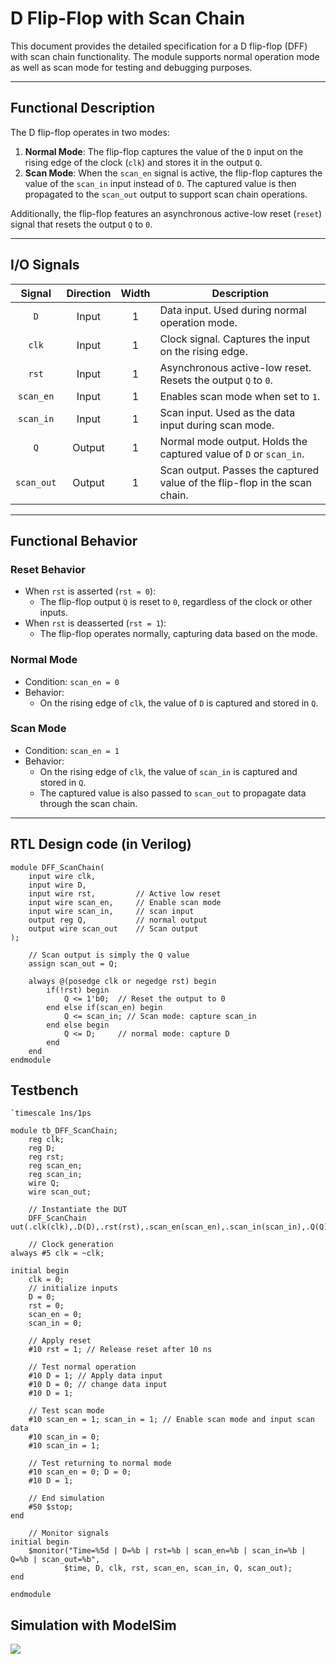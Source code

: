 # D Flip-Flop with Scan Chain

This document provides the detailed specification for a D flip-flop (DFF) with scan chain functionality. The module supports normal operation mode as well as scan mode for testing and debugging purposes.

---

## Functional Description
The D flip-flop operates in two modes:

1. **Normal Mode**: The flip-flop captures the value of the `D` input on the rising edge of the clock (`clk`) and stores it in the output `Q`.
2. **Scan Mode**: When the `scan_en` signal is active, the flip-flop captures the value of the `scan_in` input instead of `D`. The captured value is then propagated to the `scan_out` output to support scan chain operations.

Additionally, the flip-flop features an asynchronous active-low reset (`reset`) signal that resets the output `Q` to `0`.

---

## I/O Signals

| Signal       | Direction | Width | Description                                                                 |
|:------------:|:---------:|:-----:|-----------------------------------------------------------------------------|
| `D`          | Input     | 1     | Data input. Used during normal operation mode.                             |
| `clk`        | Input     | 1     | Clock signal. Captures the input on the rising edge.                       |
| `rst`        | Input     | 1     | Asynchronous active-low reset. Resets the output `Q` to `0`.               |
| `scan_en`    | Input     | 1     | Enables scan mode when set to `1`.                                         |
| `scan_in`    | Input     | 1     | Scan input. Used as the data input during scan mode.                       |
| `Q`          | Output    | 1     | Normal mode output. Holds the captured value of `D` or `scan_in`.          |
| `scan_out`   | Output    | 1     | Scan output. Passes the captured value of the flip-flop in the scan chain. |

---

## Functional Behavior

### Reset Behavior
- When `rst` is asserted (`rst = 0`):
  - The flip-flop output `Q` is reset to `0`, regardless of the clock or other inputs.
- When `rst` is deasserted (`rst = 1`):
  - The flip-flop operates normally, capturing data based on the mode.

### Normal Mode
- Condition: `scan_en = 0`
- Behavior:
  - On the rising edge of `clk`, the value of `D` is captured and stored in `Q`.

### Scan Mode
- Condition: `scan_en = 1`
- Behavior:
  - On the rising edge of `clk`, the value of `scan_in` is captured and stored in `Q`.
  - The captured value is also passed to `scan_out` to propagate data through the scan chain.

---

## RTL Design code (in Verilog)
```
module DFF_ScanChain(
	input wire clk,
	input wire D,
	input wire rst,			// Active low reset
	input wire scan_en,		// Enable scan mode
	input wire scan_in, 	// scan input 
	output reg Q,			// normal output
	output wire scan_out	// Scan output
);

	// Scan output is simply the Q value 
	assign scan_out = Q;
	
	always @(posedge clk or negedge rst) begin
		if(!rst) begin	
			Q <= 1'b0;	// Reset the output to 0
		end else if(scan_en) begin
			Q <= scan_in; // Scan mode: capture scan_in 
		end else begin 
			Q <= D; 	// normal mode: capture D 
		end 
	end 
endmodule
```
## Testbench
```
`timescale 1ns/1ps

module tb_DFF_ScanChain;
	reg clk;
	reg D;
	reg rst;
	reg scan_en;
	reg scan_in;
	wire Q;
	wire scan_out;
	
	// Instantiate the DUT 
	DFF_ScanChain uut(.clk(clk),.D(D),.rst(rst),.scan_en(scan_en),.scan_in(scan_in),.Q(Q),.scan_out(scan_out));
	
	// Clock generation
always #5 clk = ~clk;

initial begin
	clk = 0;
	// initialize inputs
	D = 0;
	rst = 0;
	scan_en = 0;
	scan_in = 0;
	
	// Apply reset
	#10 rst = 1; // Release reset after 10 ns
	
	// Test normal operation
	#10 D = 1; // Apply data input
	#10 D = 0; // change data input 
	#10 D = 1;
	
	// Test scan mode
	#10 scan_en = 1; scan_in = 1; // Enable scan mode and input scan data
	#10 scan_in = 0;
	#10 scan_in = 1;
	
	// Test returning to normal mode
	#10 scan_en = 0; D = 0;
	#10 D = 1;
	
	// End simulation
	#50 $stop;
end

	// Monitor signals
initial begin
	$monitor("Time=%5d | D=%b | rst=%b | scan_en=%b | scan_in=%b | Q=%b | scan_out=%b",
			$time, D, clk, rst, scan_en, scan_in, Q, scan_out);
end

endmodule
```
## Simulation with ModelSim
<img src="/media/dff.png">

